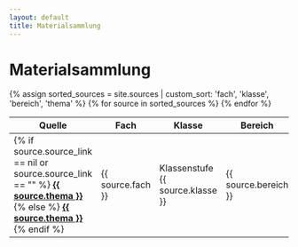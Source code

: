 ```yaml
---
layout: default
title: Materialsammlung
---
```


# Materialsammlung

<table id="materialTable">
  <thead>
    <tr>
      <th class="sortable" data-column="thema">Quelle</th>
      <th class="sortable" data-column="fach">Fach</th>
      <th class="sortable" data-column="klasse">Klasse</th>
      <th class="sortable" data-column="bereich">Bereich</th>
      <th>Beschreibung</th>
    </tr>
  </thead>
  <tbody id="tableBody">
    {% assign sorted_sources = site.sources | custom_sort: 'fach', 'klasse', 'bereich', 'thema' %}
    {% for source in sorted_sources %}
      <tr>
        <td>
          {% if source.source_link == nil or source.source_link == "" %}
            <a href="{{ site.yt_base }}/embed/{{ source.youtube_id }}{%- if source.youtube_time_start or source.youtube_time_end -%}?
                {%- if source.youtube_time_start -%}t={{ source.youtube_time_start }}{%- endif -%}
                {%- if source.youtube_time_start and source.youtube_time_end -%}&{%- endif -%}
                {%- if source.youtube_time_end -%}end={{ source.youtube_time_end }}{%- endif -%}
            {% endif %}">
                <strong>{{ source.thema }}</strong>
            </a>
          {% else %}
            <a href="{{ source.source_link }}"><strong>{{ source.thema }}</strong></a>
          {% endif %}
        </td>
        <td>{{ source.fach }}</td>
        <td>Klassenstufe {{ source.klasse }}</td>
        <td>{{ source.bereich }}</td>
        <td>{{ source.beschreibung }}</td>
      </tr>
    {% endfor %}
  </tbody>
</table>


